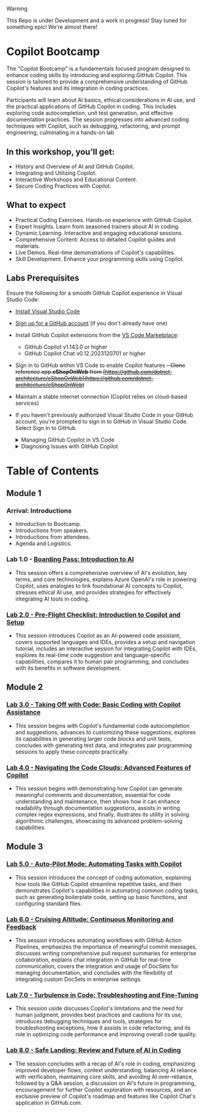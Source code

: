 #
> [!WARNING]  
> This Repo is under Development and a work in progress! Stay tuned for something epic! We're almost there!

# Copilot Bootcamp
The "Copilot Bootcamp" is a fundamentals focused program designed to enhance coding skills by introducing and exploring GitHub Copilot. This session is tailored to provide a comprehensive understanding of GitHub Copilot's features and its integration in coding practices.

Participants will learn about AI basics, ethical considerations in AI use, and the practical applications of GitHub Copilot in coding. This includes exploring code autocompletion, unit test generation, and effective documentation practices. The session progresses into advanced coding techniques with Copilot, such as debugging, refactoring, and prompt engineering, culminating in a hands-on lab

## In this workshop, you’ll get:
- History and Overview of AI and GitHub Copilot.
- Integrating and Utilizing Copilot.
- Interactive Workshops and Educational Content.
- Secure Coding Practices with Copilot.

## What to expect 
- Practical Coding Exercises. Hands-on experience with GitHub Copilot.
- Expert Insights. Learn from seasoned trainers about AI in coding.
- Dynamic Learning. Interactive and engaging educational sessions.
- Comprehensive Content: Access to detailed Copilot guides and materials.
- Live Demos. Real-time demonstrations of Copilot's capabilities.
- Skill Development. Enhance your programming skills using Copilot.


## Labs Prerequisites
Ensure the following for a smooth GitHub Copilot experience in Visual Studio Code:

- [Install Visual Studio Code](https://code.visualstudio.com/)
- [Sign up for a GitHub account](https://github.com/) (if you don't already have one)
- Install GitHub Copilot extensions from the [VS Code Marketplace](https://marketplace.visualstudio.com/):
  - GitHub Copilot v1.143.0 or higher
  - GitHub Copilot Chat v0.12.2023120701 or higher
- Sign in to GitHub within VS Code to enable Copilot features
~~- Clone reference app **eShopOnWeb** from [https://github.com/dotnet-architecture/eShopOnWeb](https://github.com/dotnet-architecture/eShopOnWeb)~~
- Maintain a stable internet connection (Copilot relies on cloud-based services)
- If you haven't previously authorized Visual Studio Code in your GitHub account, you're prompted to sign in to GitHub in Visual Studio Code. Select Sign in to GitHub.

  <details>
  <summary>Managing GitHub Copilot in VS Code</summary>

  - The Copilot Status Menu, located in the bottom panel of the Visual Studio Code window, allows you to enable or disable GitHub Copilot.
  - You can choose to disable suggestions globally (`Disable Globally`), or for the language of the file you're currently editing (`Disable for LANGUAGE`).

  </details>

  <details>
  <summary>Diagnosing Issues with GitHub Copilot</summary>

  - Log files, stored in the standard location for Visual Studio Code extensions, can help diagnose connection issues.
  - To access these logs, open the Command Palette (Shift+Command+P for Mac, Ctrl+Shift+P for Windows/Linux), type `Diagnostics`, and select `GitHub Copilot: Collect Diagnostics`.

  </details>

# Table of Contents

## Module 1
### Arrival: Introductions
- Introduction to Bootcamp.
- Introductions from speakers.
- Introductions from attendees.
- Agenda and Logistics.

### Lab 1.0 - [Boarding Pass: Introduction to AI](#)
- This session offers a comprehensive overview of AI's evolution, key terms, and core technologies, explains Azure OpenAI's role in powering Copilot, uses analogies to link foundational AI concepts to Copilot, stresses ethical AI use, and provides strategies for effectively integrating AI tools in coding.

### [Lab 2.0 - Pre-Flight Checklist: Introduction to Copilot and Setup](#)
- This session introduces Copilot as an AI-powered code assistant, covers supported languages and IDEs, provides a setup and navigation tutorial, includes an interactive session for integrating Copilot with IDEs, explores its real-time code suggestion and language-specific capabilities, compares it to human pair programming, and concludes with its benefits in software development.

## Module 2
### [Lab 3.0 - Taking Off with Code: Basic Coding with Copilot Assistance ](#)
- This session begins with Copilot's fundamental code autocompletion and suggestions, advances to customizing these suggestions, explores its capabilities in generating larger code blocks and unit tests, concludes with generating test data, and integrates pair programming sessions to apply these concepts practically.

### [Lab 4.0 - Navigating the Code Clouds: Advanced Features of Copilot](#)
- This session begins with demonstrating how Copilot can generate meaningful comments and documentation, essential for code understanding and maintenance, then shows how it can enhance readability through documentation suggestions, assists in writing complex regex expressions, and finally, illustrates its utility in solving algorithmic challenges, showcasing its advanced problem-solving capabilities.

## Module 3
### [Lab 5.0 - Auto-Pilot Mode: Automating Tasks with Copilot](#)
- This session introduces the concept of coding automation, explaining how tools like GitHub Copilot streamline repetitive tasks, and then demonstrates Copilot's capabilities in automating common coding tasks, such as generating boilerplate code, setting up basic functions, and configuring standard files.

### [Lab 6.0 - Cruising Altitude: Continuous Monitoring and Feedback](#)
- This session introduces automating workflows with GitHub Action Pipelines, emphasizes the importance of meaningful commit messages, discusses writing comprehensive pull request summaries for enterprise collaboration, explains chat integration in GitHub for real-time communication, covers the integration and usage of DocSets for managing documentation, and concludes with the flexibility of integrating custom DocSets in enterprise settings.

### [Lab 7.0 - Turbulence in Code: Troubleshooting and Fine-Tuning](#)
- This session uside discusses Copilot's limitations and the need for human judgment, provides best practices and cautions for its use, introduces debugging techniques and tools, strategies for troubleshooting exceptions, how it assists in code refactoring, and its role in optimizing code performance and improving overall code quality.

### [Lab 8.0 - Safe Landing: Review and Future of AI in Coding](#)
- The session concludes with a recap of AI's role in coding, emphasizing improved developer flows, context understanding, balancing AI reliance with verification, maintaining core skills, and avoiding AI over-reliance, followed by a Q&A session, a discussion on AI's future in programming, encouragement for further Copilot exploration with resources, and an exclusive preview of Copilot's roadmap and features like Copilot Chat's application in GitHub.com.
